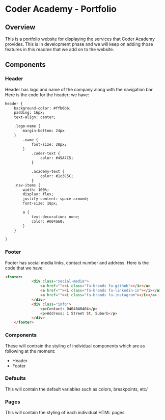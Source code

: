 # Coder Academy - Portfolio

## Overview
This is a portfolio website for displaying the services that Coder Academy provides. This is in development phase and we will keep on adding those features in this readme that we add on to the website.

## Components

### Header
Header has logo and name of the company along with the navigation bar. Here is the code for the header; 
we have:

```html
header {
    background-color: #ffb6b6;
    padding: 16px;
    text-align: center;

    .logo-name {
        margin-bottom: 24px
    }
        .name {
            font-size: 28px;
        }
            .coder-text {
                color: #45A7C5;
            }

            .academy-text {
                color: #1c3C5C;
            }
    .nav-items {
        width: 100%;
        display: flex;
        justify-content: space-around;
        font-size: 18px;

        a {
            text-decoration: none;
            color: #004a60;
        }
    }

}
```

### Footer
Footer has social media links, contact number and address. Here is the code that we have:

```html
<footer>
            <div class="social-media">
                <a href=""><i class="fa-brands fa-github"></i></a>
                <a href=""><i class="fa-brands fa-linkedin-in"></i></a>
                <a href=""><i class="fa-brands fa-instagram"></i></a>
            </div>
            <div class="info">
                <p>Contact: 0404040404</p>
                <p>Address: 1 Street St, Suburb</p>
            </div>
    </footer>
```

### Components
These will contrain the styling of individual components which are as following at the moment:
- Header
- Footer 

### Defaults
This will contain the default variables such as colors, breakpoints, etc/

### Pages
This will contain the styling of each individual HTML pages.
